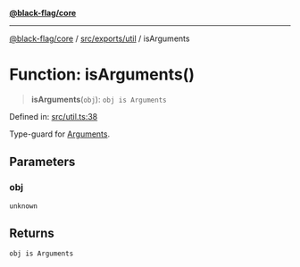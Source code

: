 [**@black-flag/core**](../../../../README.md)

***

[@black-flag/core](../../../../README.md) / [src/exports/util](../README.md) / isArguments

# Function: isArguments()

> **isArguments**(`obj`): `obj is Arguments`

Defined in: [src/util.ts:38](https://github.com/Xunnamius/black-flag/blob/41bcd587ae1e5e4c88c48238363c70e315cd242a/src/util.ts#L38)

Type-guard for [Arguments](../../type-aliases/Arguments.md).

## Parameters

### obj

`unknown`

## Returns

`obj is Arguments`
